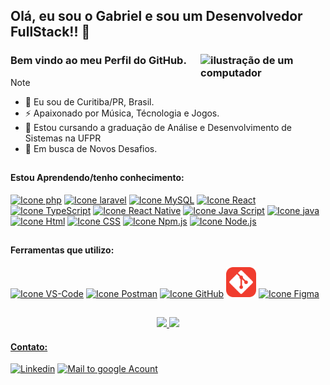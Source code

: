 <link rel="stylesheet" href="https://cdn.jsdelivr.net/gh/devicons/devicon@v2.15.1/devicon.min.css">

## Olá, eu sou o Gabriel e sou um Desenvolvedor FullStack!! 👋
### Bem vindo ao meu Perfil do GitHub. <img src="https://raw.githubusercontent.com/MicaelliMedeiros/micaellimedeiros/master/image/computer-illustration.png" alt="ilustração de um computador" min-width="200px" max-width="200px" width="200px" align="right">

> [!NOTE]
> - 🔰 Eu sou de Curitiba/PR, Brasil.
> - ⚡ Apaixonado por Música, Técnologia e Jogos.
> - 🧠 Estou cursando a graduação de Análise e Desenvolvimento de Sistemas na UFPR
> - 🏦 Em busca de Novos Desafios.

##

#### Estou Aprendendo/tenho conhecimento:
[<img height="48px" width="48px" alt="Icone php" src="https://skillicons.dev/icons?i=php"/>](https://www.php.net)
[<img height="48px" width="48px" alt="Icone laravel" src="https://skillicons.dev/icons?i=laravel"/>](https://laravel.io)
[<img height="48px" width="48px" alt="Icone MySQL" src="https://skillicons.dev/icons?i=mysql"/>](https://www.mysql.com)
[<img height="48px" width="48px" alt="Icone React" src="https://skillicons.dev/icons?i=react"/>](https://pt-br.react.dev)
[<img height="48px" width="48px" alt="Icone TypeScript" src="https://skillicons.dev/icons?i=ts"/>](https://www.typescriptlang.org/pt/)
[<img height="48px" width="48px" alt="Icone React Native" src="https://skillicons.dev/icons?i=spring"/>](https://spring.io)
[<img height="48px" width="48px" alt="Icone Java Script" src="https://skillicons.dev/icons?i=js"/>](https://developer.mozilla.org/pt-BR/docs/Web/JavaScript)
[<img height="48px" width="48px" alt="Icone java" src="https://skillicons.dev/icons?i=java"/>](https://www.java.com/pt-BR/)
[<img height="48px" width="48px" alt="Icone Html" src="https://skillicons.dev/icons?i=html"/>](https://developer.mozilla.org/pt-BR/docs/Web/HTML)
[<img height="48px" width="48px" alt="Icone CSS" src="https://skillicons.dev/icons?i=css"/>](https://developer.mozilla.org/pt-BR/docs/Web/CSS)
[<img height="48px" width="48px" alt="Icone Npm.js" src="https://i.postimg.cc/L8k9jKJ2/Group.png"/>](https://www.npmjs.com)
[<img height="48px" width="48px" alt="Icone Node.js" src="https://skillicons.dev/icons?i=nodejs"/>](https://nodejs.org)


##

#### Ferramentas que utilizo:
[<img height="48px" width="48px" alt="Icone VS-Code" src="https://skillicons.dev/icons?i=vscode"/>](https://code.visualstudio.com)
[<img height="48px" width="48px" alt="Icone Postman" src="https://i.postimg.cc/QNyBTNVk/postman.png"/>](https://www.postman.com)
[<img height="48px" width="48px" alt="Icone GitHub" src="https://skillicons.dev/icons?i=github"/>](https://github.com/)
[<img height="48px" width="48px" alt="Icone Git" src="https://raw.githubusercontent.com/tandpfun/skill-icons/main/icons/Git.svg"/>](https://git-scm.com)
[<img height="48px" width="48px" alt="Icone Figma" src="https://skillicons.dev/icons?i=figma"/>](https://www.figma.com)

##
<div align="center">
  <a href="https://github.com/Gaells">
  <img height="180em" src="https://github-readme-stats.vercel.app/api?username=Gaells&show_icons=true&theme=tokyonight&include_all_commits=true&count_private=true"/>
  <img height="180em" src="https://github-readme-stats.vercel.app/api/top-langs/?username=Gaells&layout=compact&langs_count=7&theme=tokyonight"/>
</div>


#### Contato:
[<img alt="Linkedin" src="https://img.shields.io/badge/-linkedin-%230077B5?style=for-the-badge&logo=linkedin&logoColor=white"/>](https://www.linkedin.com/in/gabriel-chioquetta-7b6a131b6/)
[<img alt="Mail to google Acount" src="https://img.shields.io/badge/mail-FFFFFF?style=for-the-badge&logo=apple&logoColor=black"/>](mailto:gabriel.obladen@gmail.com)

  
 
 

